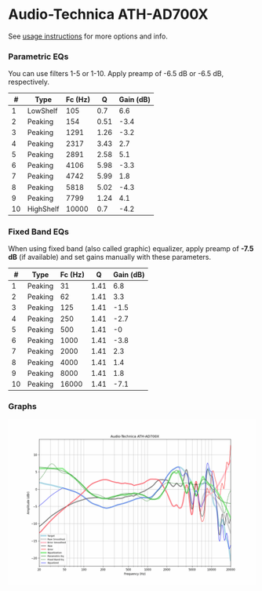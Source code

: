 # Audio-Technica ATH-AD700X
See [usage instructions](https://github.com/jaakkopasanen/AutoEq#usage) for more options and info.

### Parametric EQs
You can use filters 1-5 or 1-10. Apply preamp of -6.5 dB or -6.5 dB, respectively.

|   # | Type      |   Fc (Hz) |    Q |   Gain (dB) |
|-----|-----------|-----------|------|-------------|
|   1 | LowShelf  |       105 | 0.7  |         6.6 |
|   2 | Peaking   |       154 | 0.51 |        -3.4 |
|   3 | Peaking   |      1291 | 1.26 |        -3.2 |
|   4 | Peaking   |      2317 | 3.43 |         2.7 |
|   5 | Peaking   |      2891 | 2.58 |         5.1 |
|   6 | Peaking   |      4106 | 5.98 |        -3.3 |
|   7 | Peaking   |      4742 | 5.99 |         1.8 |
|   8 | Peaking   |      5818 | 5.02 |        -4.3 |
|   9 | Peaking   |      7799 | 1.24 |         4.1 |
|  10 | HighShelf |     10000 | 0.7  |        -4.2 |

### Fixed Band EQs
When using fixed band (also called graphic) equalizer, apply preamp of **-7.5 dB** (if available) and set gains manually with these parameters.

|   # | Type    |   Fc (Hz) |    Q |   Gain (dB) |
|-----|---------|-----------|------|-------------|
|   1 | Peaking |        31 | 1.41 |         6.8 |
|   2 | Peaking |        62 | 1.41 |         3.3 |
|   3 | Peaking |       125 | 1.41 |        -1.5 |
|   4 | Peaking |       250 | 1.41 |        -2.7 |
|   5 | Peaking |       500 | 1.41 |        -0   |
|   6 | Peaking |      1000 | 1.41 |        -3.8 |
|   7 | Peaking |      2000 | 1.41 |         2.3 |
|   8 | Peaking |      4000 | 1.41 |         1.4 |
|   9 | Peaking |      8000 | 1.41 |         1.8 |
|  10 | Peaking |     16000 | 1.41 |        -7.1 |

### Graphs
![](./Audio-Technica%20ATH-AD700X.png)
